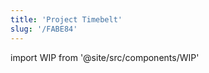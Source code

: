 ```yaml
---
title: 'Project Timebelt'
slug: '/FABE84'
---
```


import WIP from '@site/src/components/WIP'

<WIP />